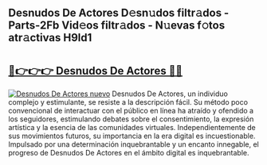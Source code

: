 ## Desnudos De Actores D𝚎sn𝚞dos filtr𝚊dos - Parts-2Fb Vid𝚎os filtr𝚊dos - N𝚞evas f𝚘tos atr𝚊ctivas H9ld1

# <h2><a href="http://mb3ovc8.tromn.icu/?c=Desnudos+De+Actores">🔗👉👉👉 Desnudos De Actores 🔗🔗</a></h2>

[![Desnudos De Actores nuevo](https://i.imgur.com/pEAQMta.gif)](http://mb3ovc8.tromn.icu/?c=Desnudos+De+Actores)
Desnudos De Actores, un individuo complejo y estimulante, se resiste a la descripción fácil. Su método poco convencional de interactuar con el público en línea ha atraído y ofendido a los seguidores, estimulando debates sobre el consentimiento, la expresión artística y la esencia de las comunidades virtuales. Independientemente de sus movimientos futuros, su importancia en la era digital es incuestionable. Impulsado por una determinación inquebrantable y un encanto innegable, el progreso de Desnudos De Actores en el ámbito digital es inquebrantable.
